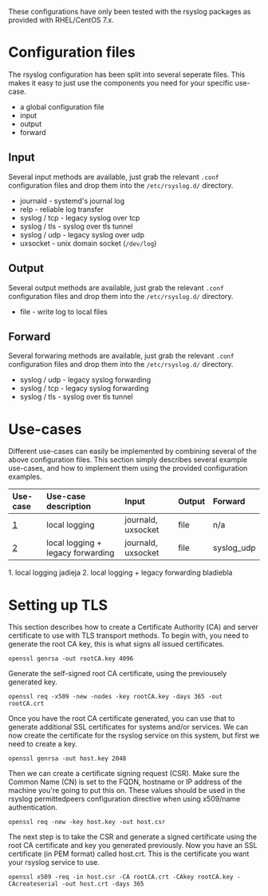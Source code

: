 
These configurations have only been tested with the rsyslog packages as provided with RHEL/CentOS 7.x.

Configuration files
===================
The rsyslog configuration has been split into several seperate files. This makes it easy to just use the components you need for your specific use-case.

*   a global configuration file
*   input
*   output
*   forward

Input
-----
Several input methods are available, just grab the relevant ``.conf`` configuration files and drop them into the ``/etc/rsyslog.d/`` directory.

*   journald - systemd's journal log
*   relp - reliable log transfer
*   syslog / tcp - legacy syslog over tcp
*   syslog / tls - syslog over tls tunnel
*   syslog / udp - legacy syslog over udp
*   uxsocket - unix domain socket (``/dev/log``)


Output
------
Several output methods are available, just grab the relevant ``.conf`` configuration files and drop them into the ``/etc/rsyslog.d/`` directory.

*   file - write log to local files


Forward
-------
Several forwaring methods are available, just grab the relevant ``.conf`` configuration files and drop them into the ``/etc/rsyslog.d/`` directory.

*   syslog / udp - legacy syslog forwarding
*   syslog / tcp - legacy syslog forwarding
*   syslog / tls - syslog over tls tunnel


Use-cases
=========
Different use-cases can easily be implemented by combining several of the above configuration files. This section simply describes several example use-cases, and how to implement them using the provided configuration examples.

| Use-case | Use-case description               | Input                 | Output                | Forward               |
| :------- | :--------------------------------- | :-------------------- | :-------------------- | :-------------------- |
| [1](#1)  | local logging                      | journald, uxsocket    | file                  | n/a                   | 
| [2](#2)  | local logging + legacy forwarding  | journald, uxsocket    | file                  | syslog_udp            | 


<a name="1">
1. local logging
</a>
jadieja


<a name="2">
2. local logging + legacy forwarding
</a>
bladiebla


Setting up TLS
==============
This section describes how to create a Certificate Authority (CA) and server certificate to use with TLS transport methods. To begin with, you need to generate the root CA key, this is what signs all issued certificates.

    openssl genrsa -out rootCA.key 4096


Generate the self-signed root CA certificate, using the previousely generated key.

    openssl req -x509 -new -nodes -key rootCA.key -days 365 -out rootCA.crt


Once you have the root CA certificate generated, you can use that to generate additional SSL certificates for systems and/or services. We can now create the certificate for the rsyslog service on this system, but first we need to create a key.

    openssl genrsa -out host.key 2048


Then we can create a certificate signing request (CSR). Make sure the Common Name (CN) is set to the FQDN, hostname or IP address of the machine you're going to put this on. These values should be used in the rsyslog permittedpeers configuration directive when using x509/name authentication.

    openssl req -new -key host.key -out host.csr


The next step is to take the CSR and generate a signed certificate using the root CA certificate and key you generated previously. Now you have an SSL certificate (in PEM format) called host.crt. This is the certificate you want your rsyslog service to use.

    openssl x509 -req -in host.csr -CA rootCA.crt -CAkey rootCA.key -CAcreateserial -out host.crt -days 365


